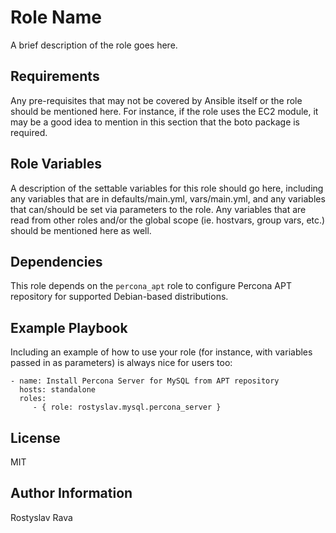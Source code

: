 Role Name
=========

A brief description of the role goes here.

Requirements
------------

Any pre-requisites that may not be covered by Ansible itself or the role should be mentioned here. For instance, if the role uses the EC2 module, it may be a good idea to mention in this section that the boto package is required.

Role Variables
--------------

A description of the settable variables for this role should go here, including any variables that are in defaults/main.yml, vars/main.yml, and any variables that can/should be set via parameters to the role. Any variables that are read from other roles and/or the global scope (ie. hostvars, group vars, etc.) should be mentioned here as well.

Dependencies
------------

This role depends on the `percona_apt` role to configure Percona APT repository for supported Debian-based distributions.

Example Playbook
----------------

Including an example of how to use your role (for instance, with variables passed in as parameters) is always nice for users too:

    - name: Install Percona Server for MySQL from APT repository
      hosts: standalone
      roles:
         - { role: rostyslav.mysql.percona_server }

License
-------

MIT

Author Information
------------------

Rostyslav Rava
